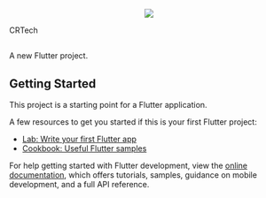  <p align="center">

 <img src="https://github.com/codigo-rosa/crtech/assets/142268843/43eb7779-b04b-4a3a-bb52-343c132d4bd8"/>

</p>


CRTech
##

A new Flutter project.

## Getting Started

This project is a starting point for a Flutter application.

A few resources to get you started if this is your first Flutter project:

- [Lab: Write your first Flutter app](https://docs.flutter.dev/get-started/codelab)
- [Cookbook: Useful Flutter samples](https://docs.flutter.dev/cookbook)

For help getting started with Flutter development, view the
[online documentation](https://docs.flutter.dev/), which offers tutorials,
samples, guidance on mobile development, and a full API reference.
